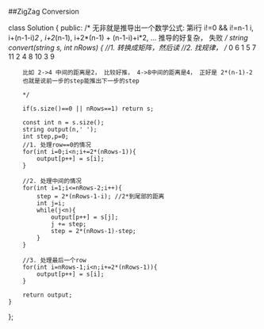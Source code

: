 ##ZigZag Conversion    

class Solution {
public:
    /*
        无非就是推导出一个数学公式:
            第i行 i!=0 && i!=n-1
            i, i+(n-1-i)*2 ,  i+2*(n-1), i+2*(n-1) + (n-1-i)+i*2, ...
            推导的好复杂， 失败
    */
    string convert(string s, int nRows) {
         //1. 转换成矩阵，然后读
        //2. 找规律， 
        /*
        0     6
        1   5 7   11
        2 4   8 10
        3     9
        
        比如 2->4 中间的距离是2， 比较好推， 4->8中间的距离是4， 正好是 2*(n-1)-2
        也就是说前一步的step能推出下一步的step
        
        */
        
        if(s.size()==0 || nRows==1) return s;
        
        const int n = s.size();
        string output(n,' ');
        int step,p=0;
        //1. 处理row==0的情况
        for(int i=0;i<n;i+=2*(nRows-1)){
            output[p++] = s[i];
        }
        
        //2. 处理中间的情况
        for(int i=1;i<=nRows-2;i++){
            step = 2*(nRows-1-i); //2*到尾部的距离
            int j=i;
            while(j<n){
                output[p++] = s[j];
                j += step;
                step = 2*(nRows-1)-step;
            }
        }
        
        //3. 处理最后一个row
        for(int i=nRows-1;i<n;i+=2*(nRows-1)){
            output[p++] = s[i];
        }
        
        return output;
    }
};

